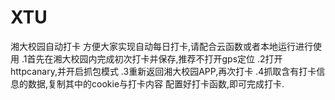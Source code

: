 # XTU
湘大校园自动打卡
方便大家实现自动每日打卡,请配合云函数或者本地运行进行使用
.1首先在湘大校园内完成初次打卡并保存,推荐不打开gps定位
.2打开httpcanary,并开启抓包模式
.3重新返回湘大校园APP,再次打卡
.4抓取含有打卡信息的数据,复制其中的cookie与打卡内容
配置好打卡函数,即可完成打卡.
